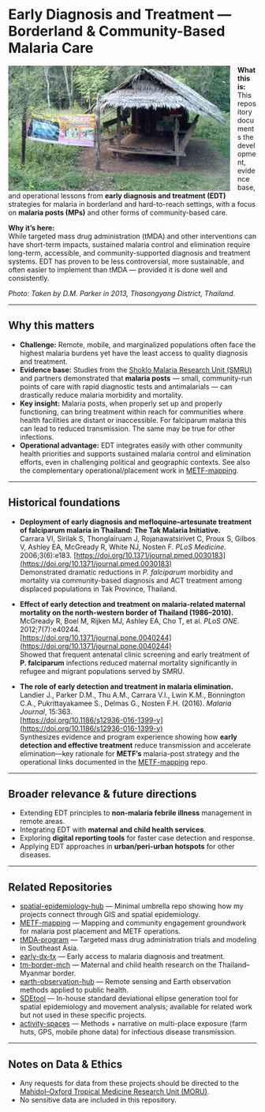 # Early Diagnosis and Treatment — Borderland & Community-Based Malaria Care

<img src="malaria_post.jpg" alt="Malaria post in remote Thai border area" width="450" align="left" style="margin-right:15px;"/>

**What this is:**  
This repository documents the development, evidence base, and operational lessons from **early diagnosis and treatment (EDT)** strategies for malaria in borderland and hard-to-reach settings, with a focus on **malaria posts (MPs)** and other forms of community-based care.  

**Why it’s here:**  
While targeted mass drug administration (tMDA) and other interventions can have short-term impacts, sustained malaria control and elimination require long-term, accessible, and community-supported diagnosis and treatment systems. EDT has proven to be less controversial, more sustainable, and often easier to implement than tMDA — provided it is done well and consistently.  

*Photo: Taken by D.M. Parker in 2013, Thasongyang District, Thailand.*

---

## Why this matters

- **Challenge:** Remote, mobile, and marginalized populations often face the highest malaria burdens yet have the least access to quality diagnosis and treatment.  
- **Evidence base:** Studies from the [Shoklo Malaria Research Unit (SMRU)](https://www.shoklo-unit.com/) and partners demonstrated that **malaria posts** — small, community-run points of care with rapid diagnostic tests and antimalarials — can drastically reduce malaria morbidity and mortality.  
- **Key insight:** Malaria posts, when properly set up and properly functioning, can bring treatment within reach for communities where health facilities are distant or inaccessible. For falciparum malaria this can lead to reduced transmission. The same may be true for other infections.  
- **Operational advantage:** EDT integrates easily with other community health priorities and supports sustained malaria control and elimination efforts, even in challenging political and geographic contexts. See also the complementary operational/placement work in [METF-mapping](https://github.com/DMParker1/METF-mapping).  

---

## Historical foundations

- **Deployment of early diagnosis and mefloquine–artesunate treatment of falciparum malaria in Thailand: The Tak Malaria Initiative.**  
  Carrara VI, Sirilak S, Thonglairuam J, Rojanawatsirivet C, Proux S, Gilbos V, Ashley EA, McGready R, White NJ, Nosten F. *PLoS Medicine*. 2006;3(6):e183. [https://doi.org/10.1371/journal.pmed.0030183](https://doi.org/10.1371/journal.pmed.0030183)  
  Demonstrated dramatic reductions in *P. falciparum* morbidity and mortality via community-based diagnosis and ACT treatment among displaced populations in Tak Province, Thailand.

- **Effect of early detection and treatment on malaria-related maternal mortality on the north-western border of Thailand (1986–2010).**  
  McGready R, Boel M, Rijken MJ, Ashley EA, Cho T, et al. *PLoS ONE*. 2012;7(7):e40244.  
  [https://doi.org/10.1371/journal.pone.0040244](https://doi.org/10.1371/journal.pone.0040244)  
  Showed that frequent antenatal clinic screening and early treatment of **P. falciparum** infections reduced maternal mortality significantly in refugee and migrant populations served by SMRU.

- **The role of early detection and treatment in malaria elimination.**  
  Landier J., Parker D.M., Thu A.M., Carrara V.I., Lwin K.M., Bonnington C.A., Pukrittayakamee S., Delmas G., Nosten F.H. (2016). *Malaria Journal*, 15:363.  
  [https://doi.org/10.1186/s12936-016-1399-y](https://doi.org/10.1186/s12936-016-1399-y)  
  Synthesizes evidence and program experience showing how **early detection and effective treatment** reduce transmission and accelerate elimination—key rationale for **METF’s** malaria-post strategy and the operational links documented in the [METF-mapping](https://github.com/DMParker1/METF-mapping) repo.

---

## Broader relevance & future directions

- Extending EDT principles to **non-malaria febrile illness** management in remote areas.  
- Integrating EDT with **maternal and child health services**.  
- Exploring **digital reporting tools** for faster case detection and response.  
- Applying EDT approaches in **urban/peri-urban hotspots** for other diseases.  

---

## Related Repositories

- [spatial-epidemiology-hub](https://github.com/DMParker1/spatial-epidemiology-hub) — Minimal umbrella repo showing how my projects connect through GIS and spatial epidemiology.  
- [METF-mapping](https://github.com/DMParker1/METF-mapping) — Mapping and community engagement groundwork for malaria post placement and METF operations.  
- [tMDA-program](https://github.com/DMParker1/tmda-program) — Targeted mass drug administration trials and modeling in Southeast Asia.  
- [early-dx-tx](https://github.com/DMParker1/early-dx-tx) — Early access to malaria diagnosis and treatment.  
- [tm-border-mch](https://github.com/DMParker1/tm-border-mch) — Maternal and child health research on the Thailand–Myanmar border.  
- [earth-observation-hub](https://github.com/DMParker1/earth-observation-hub) — Remote sensing and Earth observation methods applied to public health.  
- [SDEtool](https://github.com/parker-group/SDEtool) — In-house standard deviational ellipse generation tool for spatial epidemiology and movement analysis; available for related work but not used in these specific projects.  
- [activity-spaces](https://github.com/DMParker1/activity-spaces) — Methods + narrative on multi-place exposure (farm huts, GPS, mobile phone data) for infectious disease transmission.  

---

## Notes on Data & Ethics

- Any requests for data from these projects should be directed to the [Mahidol–Oxford Tropical Medicine Research Unit (MORU)](https://www.tropmedres.ac/).  
- No sensitive data are included in this repository.  

